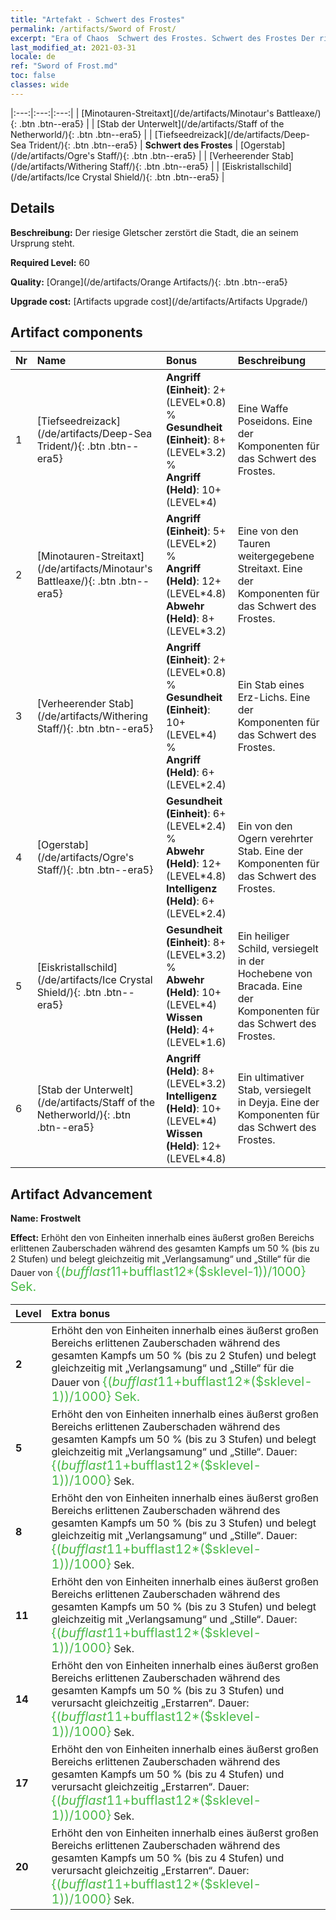 ```yaml
---
title: "Artefakt - Schwert des Frostes"
permalink: /artifacts/Sword of Frost/
excerpt: "Era of Chaos  Schwert des Frostes. Schwert des Frostes Der riesige Gletscher zerstört die Stadt, die an seinem Ursprung steht."
last_modified_at: 2021-03-31
locale: de
ref: "Sword of Frost.md"
toc: false
classes: wide
---
```


  |:---:|:---:|:---:| 
  | [Minotauren-Streitaxt](/de/artifacts/Minotaur's Battleaxe/){: .btn .btn--era5} |   | [Stab der Unterwelt](/de/artifacts/Staff of the Netherworld/){: .btn .btn--era5} | 
  | [Tiefseedreizack](/de/artifacts/Deep-Sea Trident/){: .btn .btn--era5} | **Schwert des Frostes** | [Ogerstab](/de/artifacts/Ogre's Staff/){: .btn .btn--era5} | 
  | [Verheerender Stab](/de/artifacts/Withering Staff/){: .btn .btn--era5} |   | [Eiskristallschild](/de/artifacts/Ice Crystal Shield/){: .btn .btn--era5} | 


## Details

 **Beschreibung:** Der riesige Gletscher zerstört die Stadt, die an seinem Ursprung steht.

 **Required Level:** 60

 **Quality:** [Orange](/de/artifacts/Orange Artifacts/){: .btn .btn--era5}

 **Upgrade cost:** [Artifacts upgrade cost](/de/artifacts/Artifacts Upgrade/)



## Artifact components

  | Nr |    Name    |   Bonus | Beschreibung | 
  |:---|:-----------|:--------|:------------| 
  | 1 | [Tiefseedreizack](/de/artifacts/Deep-Sea Trident/){: .btn .btn--era5} | **Angriff (Einheit)**: 2+(LEVEL\*0.8) %<br/>**Gesundheit (Einheit)**: 8+(LEVEL\*3.2) %<br/>**Angriff (Held)**: 10+(LEVEL\*4) | Eine Waffe Poseidons. Eine der Komponenten für das Schwert des Frostes. | 
  | 2 | [Minotauren-Streitaxt](/de/artifacts/Minotaur's Battleaxe/){: .btn .btn--era5} | **Angriff (Einheit)**: 5+(LEVEL\*2) %<br/>**Angriff (Held)**: 12+(LEVEL\*4.8)<br/>**Abwehr (Held)**: 8+(LEVEL\*3.2) | Eine von den Tauren weitergegebene Streitaxt. Eine der Komponenten für das Schwert des Frostes. | 
  | 3 | [Verheerender Stab](/de/artifacts/Withering Staff/){: .btn .btn--era5} | **Angriff (Einheit)**: 2+(LEVEL\*0.8) %<br/>**Gesundheit (Einheit)**: 10+(LEVEL\*4) %<br/>**Angriff (Held)**: 6+(LEVEL\*2.4) | Ein Stab eines Erz-Lichs. Eine der Komponenten für das Schwert des Frostes. | 
  | 4 | [Ogerstab](/de/artifacts/Ogre's Staff/){: .btn .btn--era5} | **Gesundheit (Einheit)**: 6+(LEVEL\*2.4) %<br/>**Abwehr (Held)**: 12+(LEVEL\*4.8)<br/>**Intelligenz (Held)**: 6+(LEVEL\*2.4) | Ein von den Ogern verehrter Stab. Eine der Komponenten für das Schwert des Frostes. | 
  | 5 | [Eiskristallschild](/de/artifacts/Ice Crystal Shield/){: .btn .btn--era5} | **Gesundheit (Einheit)**: 8+(LEVEL\*3.2) %<br/>**Abwehr (Held)**: 10+(LEVEL\*4)<br/>**Wissen (Held)**: 4+(LEVEL\*1.6) | Ein heiliger Schild, versiegelt in der Hochebene von Bracada. Eine der Komponenten für das Schwert des Frostes. | 
  | 6 | [Stab der Unterwelt](/de/artifacts/Staff of the Netherworld/){: .btn .btn--era5} | **Angriff (Held)**: 8+(LEVEL\*3.2)<br/>**Intelligenz (Held)**: 10+(LEVEL\*4)<br/>**Wissen (Held)**: 12+(LEVEL\*4.8) | Ein ultimativer Stab, versiegelt in Deyja. Eine der Komponenten für das Schwert des Frostes. | 


## Artifact Advancement

 **Name: Frostwelt**

 **Effect:** Erhöht den von Einheiten innerhalb eines äußerst großen Bereichs erlittenen Zauberschaden während des gesamten Kampfs um 50 % (bis zu 2 Stufen) und belegt gleichzeitig mit „Verlangsamung“ und „Stille“ für die Dauer von <span style="color: #48b946;font-size:20px">{($bufflast11+$bufflast12*($sklevel-1))/1000} Sek.</span>

  |  Level  |    Extra bonus  | 
  |:--------|:----------------| 
  | **2** | Erhöht den von Einheiten innerhalb eines äußerst großen Bereichs erlittenen Zauberschaden während des gesamten Kampfs um 50 % (bis zu 2 Stufen) und belegt gleichzeitig mit „Verlangsamung“ und „Stille“ für die Dauer von <span style="color: #48b946;font-size:20px">{($bufflast11+$bufflast12*($sklevel-1))/1000} Sek.</span> | 
  | **5** | Erhöht den von Einheiten innerhalb eines äußerst großen Bereichs erlittenen Zauberschaden während des gesamten Kampfs um 50 % (bis zu 3 Stufen) und belegt gleichzeitig mit „Verlangsamung“ und „Stille“. Dauer: <span style="color: #48b946;font-size:20px">{($bufflast11+$bufflast12*($sklevel-1))/1000}</span> Sek. | 
  | **8** | Erhöht den von Einheiten innerhalb eines äußerst großen Bereichs erlittenen Zauberschaden während des gesamten Kampfs um 50 % (bis zu 3 Stufen) und belegt gleichzeitig mit „Verlangsamung“ und „Stille“. Dauer: <span style="color: #48b946;font-size:20px">{($bufflast11+$bufflast12*($sklevel-1))/1000}</span> Sek. | 
  | **11** | Erhöht den von Einheiten innerhalb eines äußerst großen Bereichs erlittenen Zauberschaden während des gesamten Kampfs um 50 % (bis zu 3 Stufen) und belegt gleichzeitig mit „Verlangsamung“ und „Stille“. Dauer: <span style="color: #48b946;font-size:20px">{($bufflast11+$bufflast12*($sklevel-1))/1000}</span> Sek. | 
  | **14** | Erhöht den von Einheiten innerhalb eines äußerst großen Bereichs erlittenen Zauberschaden während des gesamten Kampfs um 50 % (bis zu 3 Stufen) und verursacht gleichzeitig „Erstarren“. Dauer: <span style="color: #48b946;font-size:20px">{($bufflast11+$bufflast12*($sklevel-1))/1000}</span> Sek. | 
  | **17** | Erhöht den von Einheiten innerhalb eines äußerst großen Bereichs erlittenen Zauberschaden während des gesamten Kampfs um 50 % (bis zu 4 Stufen) und verursacht gleichzeitig „Erstarren“. Dauer: <span style="color: #48b946;font-size:20px">{($bufflast11+$bufflast12*($sklevel-1))/1000}</span> Sek. | 
  | **20** | Erhöht den von Einheiten innerhalb eines äußerst großen Bereichs erlittenen Zauberschaden während des gesamten Kampfs um 50 % (bis zu 4 Stufen) und verursacht gleichzeitig „Erstarren“. Dauer: <span style="color: #48b946;font-size:20px">{($bufflast11+$bufflast12*($sklevel-1))/1000}</span> Sek. | 
